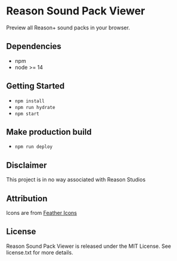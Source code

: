 # Reason Sound Pack Viewer

Preview all Reason+ sound packs in your browser.

## Dependencies

* npm
* node >= 14

## Getting Started

* `npm install`
* `npm run hydrate`
* `npm start`

## Make production build

* `npm run deploy`

## Disclaimer

This project is in no way associated with Reason Studios

## Attribution

Icons are from [Feather Icons](https://feathericons.com/)

## License

Reason Sound Pack Viewer is released under the MIT License. See license.txt for more details.
